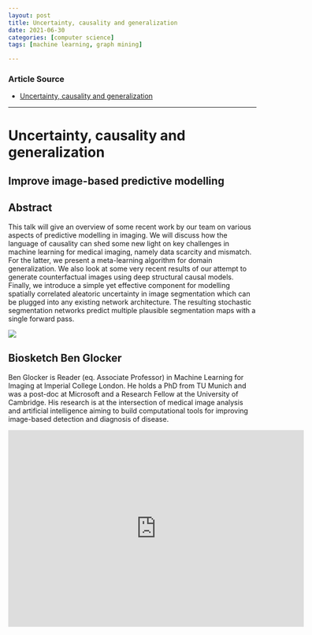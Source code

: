 ```yaml
---
layout: post
title: Uncertainty, causality and generalization
date: 2021-06-30
categories: [computer science]
tags: [machine learning, graph mining]

---
```


### Article Source

* [Uncertainty, causality and generalization](https://www.youtube.com/watch?v=ULnPZRjWBmg)


---

# Uncertainty, causality and generalization



## Improve image-based predictive modelling

## Abstract

This talk will give an overview of some recent work by our team on various aspects of predictive modelling in imaging. We will discuss how the language of causality can shed some new light on key challenges in machine learning for medical imaging, namely data scarcity and mismatch. For the latter, we present a meta-learning algorithm for domain generalization. We also look at some very recent results of our attempt to generate counterfactual images using deep structural causal models. Finally, we introduce a simple yet effective component for modelling spatially correlated aleatoric uncertainty in image segmentation which can be plugged into any existing network architecture. The resulting stochastic segmentation networks predict multiple plausible segmentation maps with a single forward pass.

![](https://www.dkfz.de/__we_thumbs__/75013_36_Thumbnail_Glocker.png)

## Biosketch Ben Glocker

Ben Glocker is Reader (eq. Associate Professor) in Machine Learning for Imaging at Imperial College London. He holds a PhD from TU Munich and was a post-doc at Microsoft and a Research Fellow at the University of Cambridge. His research is at the intersection of medical image analysis and artificial intelligence aiming to build computational tools for improving image-based detection and diagnosis of disease.

<iframe width="600" height="400" src="https://www.youtube.com/embed/ULnPZRjWBmg" title="YouTube video player" frameborder="0" allow="accelerometer; autoplay; clipboard-write; encrypted-media; gyroscope; picture-in-picture" allowfullscreen></iframe>